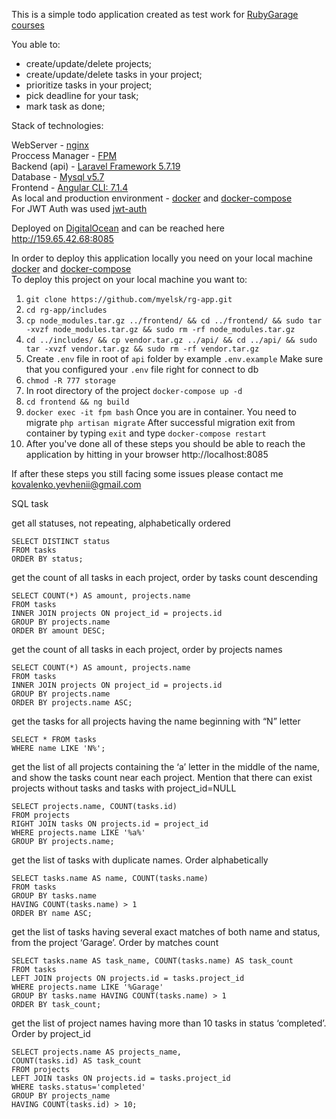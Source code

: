 This is a simple todo application created as test work for [RubyGarage courses](https://rubygarage.com.ua/)

You able to:

- create/update/delete projects;
- create/update/delete tasks in your project;
- prioritize tasks in your project;
- pick deadline for your task;
- mark task as done;

Stack of technologies:

WebServer - [nginx](http://nginx.org/) <br>
Proccess Manager - [FPM](http://php.net/manual/en/install.fpm.php) <br>
Backend (api) - [Laravel Framework 5.7.19](https://laravel.com/) <br>
Database - [Mysql v5.7](https://www.mysql.com/) <br>
Frontend - [Angular CLI: 7.1.4](https://angular.io/) <br>
As local and production environment - [docker](https://www.docker.com/) and [docker-compose](https://docs.docker.com/compose/) <br>
For JWT Auth was used [jwt-auth](https://github.com/tymondesigns/jwt-auth)


Deployed on [DigitalOcean](https://www.digitalocean.com/) and can be reached here http://159.65.42.68:8085 <br>

In order to deploy this application locally you need on your local machine [docker](https://docs.docker.com/install/linux/docker-ce/ubuntu/) and [docker-compose](https://docs.docker.com/compose/install/) <br>
To deploy this project on your local machine you want to:

1. ```git clone https://github.com/myelsk/rg-app.git```
2. ```cd rg-app/includes```
3. ```cp node_modules.tar.gz ../frontend/ && cd ../frontend/ && sudo tar -xvzf node_modules.tar.gz && sudo rm -rf node_modules.tar.gz```
4. ```cd ../includes/ && cp vendor.tar.gz ../api/ && cd ../api/ && sudo tar -xvzf vendor.tar.gz && sudo rm -rf vendor.tar.gz```
5. Create ```.env``` file in root of ```api``` folder by example ```.env.example``` Make sure that you configured your ```.env``` file right for connect to db
6. ```chmod -R 777 storage```
7. In root directory of the project ```docker-compose up -d```
8. ```cd frontend && ng build```
9. ```docker exec -it fpm bash``` Once you are in container. You need to migrate ```php artisan migrate```
After successful migration exit from container by typing ```exit``` and type ```docker-compose restart```
10. After you've done all of these steps you should be able to reach the application by hitting in your browser http://localhost:8085

If after these steps you still facing some issues please contact me kovalenko.yevhenii@gmail.com

SQL task

get all statuses, not repeating, alphabetically ordered

```
SELECT DISTINCT status 
FROM tasks 
ORDER BY status;
```

get the count of all tasks in each project, order by tasks count descending

```
SELECT COUNT(*) AS amount, projects.name 
FROM tasks 
INNER JOIN projects ON project_id = projects.id 
GROUP BY projects.name 
ORDER BY amount DESC;
```

get the count of all tasks in each project, order by projects names

```
SELECT COUNT(*) AS amount, projects.name 
FROM tasks 
INNER JOIN projects ON project_id = projects.id 
GROUP BY projects.name 
ORDER BY projects.name ASC;
```

get the tasks for all projects having the name beginning with “N” letter

```
SELECT * FROM tasks 
WHERE name LIKE 'N%';
```

get the list of all projects containing the ‘a’ letter in the middle of the name, and show the tasks count near each project. Mention that there can exist projects without tasks and tasks with project_id=NULL

```
SELECT projects.name, COUNT(tasks.id) 
FROM projects 
RIGHT JOIN tasks ON projects.id = project_id 
WHERE projects.name LIKE '%a%' 
GROUP BY projects.name;
```

get the list of tasks with duplicate names. Order alphabetically
```
SELECT tasks.name AS name, COUNT(tasks.name)
FROM tasks
GROUP BY tasks.name
HAVING COUNT(tasks.name) > 1
ORDER BY name ASC;
```
get the list of tasks having several exact matches of both name and status, from the project ‘Garage’. Order by matches count
```
SELECT tasks.name AS task_name, COUNT(tasks.name) AS task_count
FROM tasks
LEFT JOIN projects ON projects.id = tasks.project_id
WHERE projects.name LIKE '%Garage'
GROUP BY tasks.name HAVING COUNT(tasks.name) > 1
ORDER BY task_count;
```
get the list of project names having more than 10 tasks in status ‘completed’. Order by project_id

```
SELECT projects.name AS projects_name, 
COUNT(tasks.id) AS task_count 
FROM projects 
LEFT JOIN tasks ON projects.id = tasks.project_id 
WHERE tasks.status='completed' 
GROUP BY projects_name 
HAVING COUNT(tasks.id) > 10;
```
